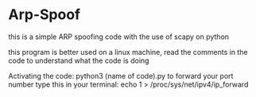 # Arp-Spoof
this is a simple ARP spoofing code with the use of scapy on python

this program is better used on a linux machine, read the comments in the code to understand what the code is doing

Activating the code: python3 (name of code).py
to forward your port number type this in your terminal: echo 1 > /proc/sys/net/ipv4/ip_forward
